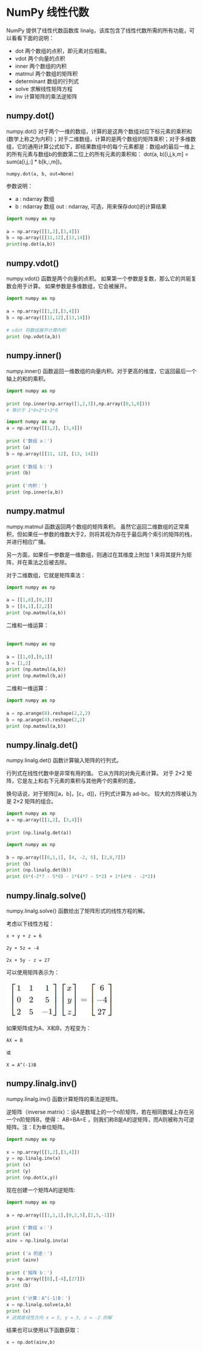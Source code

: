 # NumPy 线性代数
NumPy 提供了线性代数函数库 linalg，该库包含了线性代数所需的所有功能，可以看看下面的说明：
+ dot	两个数组的点积，即元素对应相乘。
+ vdot	两个向量的点积
+ inner	两个数组的内积
+ matmul	两个数组的矩阵积
+ determinant	数组的行列式
+ solve	求解线性矩阵方程
+ inv	计算矩阵的乘法逆矩阵

## numpy.dot()
numpy.dot() 对于两个一维的数组，计算的是这两个数组对应下标元素的乘积和(数学上称之为内积)；对于二维数组，计算的是两个数组的矩阵乘积；对于多维数组，它的通用计算公式如下，即结果数组中的每个元素都是：数组a的最后一维上的所有元素与数组b的倒数第二位上的所有元素的乘积和： dot(a, b)[i,j,k,m] = sum(a[i,j,:] * b[k,:,m])。
```
numpy.dot(a, b, out=None) 
```
参数说明：
+ a : ndarray 数组
+ b : ndarray 数组
out : ndarray, 可选，用来保存dot()的计算结果
```python
import numpy as np
 
a = np.array([[1,2],[3,4]])
b = np.array([[11,12],[13,14]])
print(np.dot(a,b))
```

## numpy.vdot()
numpy.vdot() 函数是两个向量的点积。 如果第一个参数是复数，那么它的共轭复数会用于计算。 如果参数是多维数组，它会被展开。
```python
import numpy as np 
 
a = np.array([[1,2],[3,4]]) 
b = np.array([[11,12],[13,14]]) 
 
# vdot 将数组展开计算内积
print (np.vdot(a,b))
```

## numpy.inner()
numpy.inner() 函数返回一维数组的向量内积。对于更高的维度，它返回最后一个轴上的和的乘积。
```python
import numpy as np 
 
print (np.inner(np.array([1,2,3]),np.array([0,1,0])))
# 等价于 1*0+2*1+3*0
```
```python
import numpy as np 
a = np.array([[1,2], [3,4]]) 
 
print ('数组 a：')
print (a)
b = np.array([[11, 12], [13, 14]]) 
 
print ('数组 b：')
print (b)
 
print ('内积：')
print (np.inner(a,b))
```

## numpy.matmul
numpy.matmul 函数返回两个数组的矩阵乘积。 虽然它返回二维数组的正常乘积，但如果任一参数的维数大于2，则将其视为存在于最后两个索引的矩阵的栈，并进行相应广播。

另一方面，如果任一参数是一维数组，则通过在其维度上附加 1 来将其提升为矩阵，并在乘法之后被去除。

对于二维数组，它就是矩阵乘法：
```python
import numpy as np 
 
a = [[1,0],[0,1]] 
b = [[4,1],[2,2]] 
print (np.matmul(a,b))
```
二维和一维运算：
```python

import numpy as np 
 
a = [[1,0],[0,1]] 
b = [1,2] 
print (np.matmul(a,b))
print (np.matmul(b,a))
```
二维和一维运算：
```python
import numpy as np 
 
a = np.arange(8).reshape(2,2,2) 
b = np.arange(4).reshape(2,2) 
print (np.matmul(a,b))
```

## numpy.linalg.det()
numpy.linalg.det() 函数计算输入矩阵的行列式。

行列式在线性代数中是非常有用的值。 它从方阵的对角元素计算。 对于 2×2 矩阵，它是左上和右下元素的乘积与其他两个的乘积的差。

换句话说，对于矩阵[[a，b]，[c，d]]，行列式计算为 ad-bc。 较大的方阵被认为是 2×2 矩阵的组合。
```python
import numpy as np
a = np.array([[1,2], [3,4]]) 
 
print (np.linalg.det(a))
```

```python
import numpy as np
 
b = np.array([[6,1,1], [4, -2, 5], [2,8,7]]) 
print (b)
print (np.linalg.det(b))
print (6*(-2*7 - 5*8) - 1*(4*7 - 5*2) + 1*(4*8 - -2*2))
```

## numpy.linalg.solve()
numpy.linalg.solve() 函数给出了矩阵形式的线性方程的解。

考虑以下线性方程：
```
x + y + z = 6

2y + 5z = -4

2x + 5y - z = 27
```
可以使用矩阵表示为：

![](img/矩阵1.jpg)

如果矩阵成为A、X和B，方程变为：
```
AX = B

或

X = A^(-1)B
```

## numpy.linalg.inv()
numpy.linalg.inv() 函数计算矩阵的乘法逆矩阵。

逆矩阵（inverse matrix）：设A是数域上的一个n阶矩阵，若在相同数域上存在另一个n阶矩阵B，使得： AB=BA=E ，则我们称B是A的逆矩阵，而A则被称为可逆矩阵。注：E为单位矩阵。
```python
import numpy as np 
 
x = np.array([[1,2],[3,4]]) 
y = np.linalg.inv(x) 
print (x)
print (y)
print (np.dot(x,y))
```
现在创建一个矩阵A的逆矩阵:
```python
import numpy as np 
 
a = np.array([[1,1,1],[0,2,5],[2,5,-1]]) 
 
print ('数组 a：')
print (a)
ainv = np.linalg.inv(a) 
 
print ('a 的逆：')
print (ainv)
 
print ('矩阵 b：')
b = np.array([[6],[-4],[27]]) 
print (b)
 
print ('计算：A^(-1)B：')
x = np.linalg.solve(a,b) 
print (x)
# 这就是线性方向 x = 5, y = 3, z = -2 的解
```
结果也可以使用以下函数获取：
```python
x = np.dot(ainv,b)
```